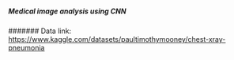 ##### Medical image analysis using CNN
####### Data link: https://www.kaggle.com/datasets/paultimothymooney/chest-xray-pneumonia
